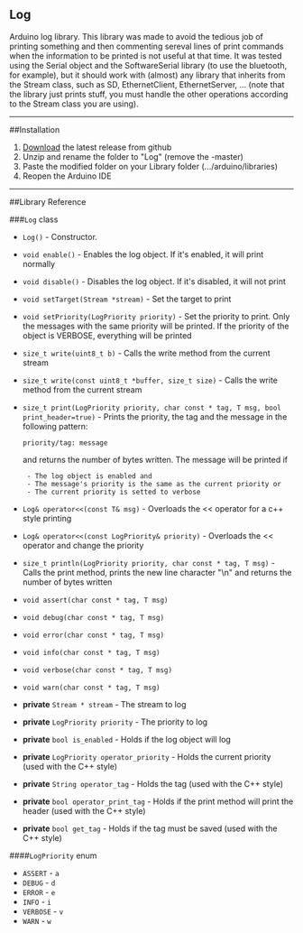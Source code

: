 ## Log
Arduino log library. This library was made to avoid the tedious job of printing something and then commenting sereval lines of print commands when the information to be printed is not useful at that time. It was tested using the Serial object and the SoftwareSerial library (to use the bluetooth, for example), but it should work with (almost) any library that inherits from the Stream class, such as SD, EthernetClient, EthernetServer, ... (note that the library just prints stuff, you must handle the other operations according to the Stream class you are using).

------------------------
##Installation
1. [Download](https://github.com/brunocalou/Log/archive/master.zip) the latest release from github
2. Unzip and rename the folder to "Log" (remove the -master)
3. Paste the modified folder on your Library folder (.../arduino/libraries)
4. Reopen the Arduino IDE

------------------------

##Library Reference

###`Log` class

*  `Log()` - Constructor.

*  `void enable()` - Enables the log object. If it's enabled, it will
		print normally

* `void disable()` - Disables the log object. If it's disabled, it will
		not print

*  `void setTarget(Stream *stream)` - Set the target to print

*  `void setPriority(LogPriority priority)` - Set the priority to print. Only the messages
		with the same priority will be printed. If the
		priority of the object is VERBOSE, everything
		will be printed

*  `size_t write(uint8_t b)` - Calls the write method from the current stream

*  `size_t write(const uint8_t *buffer, size_t size)` - Calls the write method from the current stream

*  `size_t print(LogPriority priority, char const * tag, T msg, bool print_header=true)` - Prints the priority, the tag and the message in the following pattern:
		
      `priority/tag: message`
		
    and returns the number of bytes written. The message will be printed if

		- The log object is enabled and  
		- The message's priority is the same as the current priority or  
		- The current priority is setted to verbose  

*  `Log& operator<<(const T& msg)` - Overloads the << operator for a c++ style printing

*  `Log& operator<<(const LogPriority& priority)` - Overloads the << operator and change the priority

*  `size_t println(LogPriority priority, char const * tag, T msg)` - Calls the print method, prints the new line character "\n" and returns the number of bytes written

*  `void assert(char const * tag, T msg)`

*  `void debug(char const * tag, T msg)`

*  `void error(char const * tag, T msg)`

*  `void info(char const * tag, T msg)`

*  `void verbose(char const * tag, T msg)`

*  `void warn(char const * tag, T msg)`

*  **private** `Stream * stream` - The stream to log

*  **private** `LogPriority priority` - The priority to log

*  **private** `bool is_enabled` - Holds if the log object will log

*  **private** `LogPriority operator_priority` - Holds the current priority (used with the C++ style)

*  **private** `String operator_tag` - Holds the tag (used with the C++ style)

*  **private** `bool operator_print_tag` - Holds if the print method will print the header (used with the C++ style)

*  **private** `bool get_tag` - Holds if the tag must be saved (used with the C++ style)

####`LogPriority` enum

*  `ASSERT` - `a`
*  `DEBUG` - `d`
*  `ERROR` - `e`
*  `INFO` - `i`
*  `VERBOSE` - `v`
*  `WARN` - `w`
